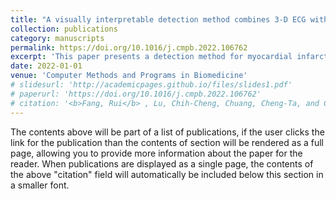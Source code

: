 ```yaml
---
title: "A visually interpretable detection method combines 3-D ECG with a multi-VGG neural network for myocardial infarction identification"
collection: publications
category: manuscripts
permalink: https://doi.org/10.1016/j.cmpb.2022.106762
excerpt: 'This paper presents a detection method for myocardial infarction using 3-D ECG and a multi-VGG neural network.'
date: 2022-01-01
venue: 'Computer Methods and Programs in Biomedicine'
# slidesurl: 'http://academicpages.github.io/files/slides1.pdf'
# paperurl: 'https://doi.org/10.1016/j.cmpb.2022.106762'
# citation: '<b>Fang, Rui</b> , Lu, Chih-Cheng, Chuang, Cheng-Ta, and Chang, Wen-Han. (2022). &quot;A visually interpretable detection method combines 3-D ECG with a multi-VGG neural network for myocardial infarction identification.&quot; <i>Computer Methods and Programs in Biomedicine</i>. 219, 106762.'
---
```


The contents above will be part of a list of publications, if the user clicks the link for the publication than the contents of section will be rendered as a full page, allowing you to provide more information about the paper for the reader. When publications are displayed as a single page, the contents of the above "citation" field will automatically be included below this section in a smaller font.